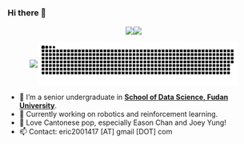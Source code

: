 ### Hi there 👋

<p align="center"><img align="center" src = "https://github-readme-stats.vercel.app/api?username=403forbiddennn&show_icons=true&count_private=true&theme=maroongold&hide=issues&line_height=30" width="400px"><img align="center" src = "https://github-readme-streak-stats.herokuapp.com/?user=403forbiddennn&theme=maroongold" width="400px"></p>

<p align="center"><img align="center" width="400px" src="https://github-readme-stats.vercel.app/api/top-langs/?username=403forbiddennn&layout=compact&theme=maroongold&hide=html,tex,jupyter%20notebook"><img align="center" width="400px" src="https://github.com/403forbiddennn/403forbiddennn/blob/output/github-contribution-grid-snake.svg"></p>

- 🔭 I’m a senior undergraduate in <strong><a href="https://sds.fudan.edu.cn/">School of Data Science, Fudan University</a></strong>.
- 🌱 Currently working on robotics and reinforcement learning.
- 🥳 Love Cantonese pop, especially Eason Chan and Joey Yung!
- 📫 Contact: eric2001417 [AT] gmail [DOT] com
